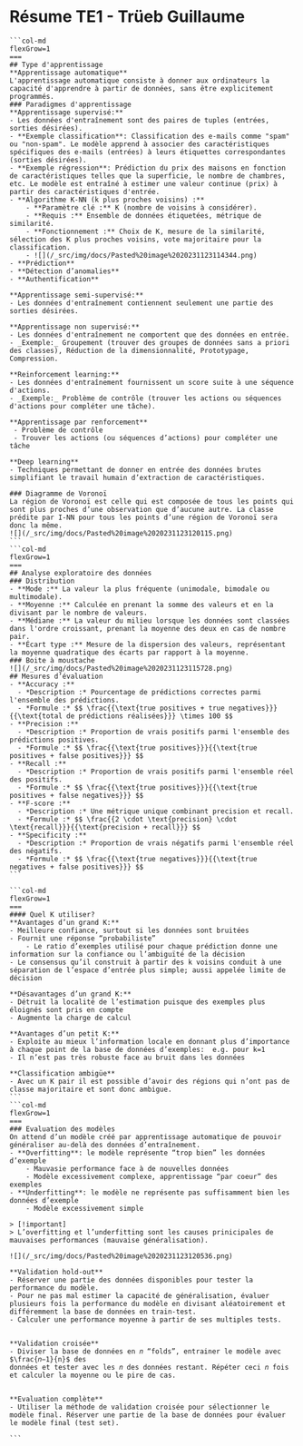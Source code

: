 # Résume TE1 - Trüeb Guillaume
````col
```col-md
flexGrow=1
===
## Type d'apprentissage
**Apprentissage automatique** 
L'apprentissage automatique consiste à donner aux ordinateurs la capacité d'apprendre à partir de données, sans être explicitement programmés.
### Paradigmes d'apprentissage
**Apprentissage supervisé:**
- Les données d'entraînement sont des paires de tuples (entrées, sorties désirées).
- **Exemple classification**: Classification des e-mails comme "spam" ou "non-spam". Le modèle apprend à associer des caractéristiques spécifiques des e-mails (entrées) à leurs étiquettes correspondantes (sorties désirées).
- **Exemple régression**: Prédiction du prix des maisons en fonction de caractéristiques telles que la superficie, le nombre de chambres, etc. Le modèle est entraîné à estimer une valeur continue (prix) à partir des caractéristiques d'entrée.
- **Algorithme K-NN (k plus proches voisins) :**
	- **Paramètre clé :** K (nombre de voisins à considérer).
	- **Requis :** Ensemble de données étiquetées, métrique de similarité.
	- **Fonctionnement :** Choix de K, mesure de la similarité, sélection des K plus proches voisins, vote majoritaire pour la classification.
	- ![](/_src/img/docs/Pasted%20image%2020231123114344.png)
- **Prédiction**
- **Détection d’anomalies**
- **Authentification**

**Apprentissage semi-supervisé:**
- Les données d'entraînement contiennent seulement une partie des sorties désirées.

**Apprentissage non supervisé:**
- Les données d'entraînement ne comportent que des données en entrée.
- _Exemple:_ Groupement (trouver des groupes de données sans a priori des classes), Réduction de la dimensionnalité, Prototypage, Compression.

**Reinforcement learning:**
- Les données d'entraînement fournissent un score suite à une séquence d'actions.
- _Exemple:_ Problème de contrôle (trouver les actions ou séquences d'actions pour compléter une tâche).

**Apprentissage par renforcement**
 - Problème de contrôle
 - Trouver les actions (ou séquences d’actions) pour compléter une tâche

**Deep learning**
- Techniques permettant de donner en entrée des données brutes simplifiant le travail humain d’extraction de caractéristiques.

### Diagramme de Voronoï
La région de Voronoï est celle qui est composée de tous les points qui sont plus proches d’une observation que d’aucune autre. La classe prédite par I-NN pour tous les points d’une région de Voronoï sera donc la même.
![](/_src/img/docs/Pasted%20image%2020231123120115.png)
```
```col-md
flexGrow=1
===
## Analyse exploratoire des données
### Distribution
- **Mode :** La valeur la plus fréquente (unimodale, bimodale ou multimodale).
- **Moyenne :** Calculée en prenant la somme des valeurs et en la divisant par le nombre de valeurs.
- **Médiane :** La valeur du milieu lorsque les données sont classées dans l'ordre croissant, prenant la moyenne des deux en cas de nombre pair.
- **Écart type :** Mesure de la dispersion des valeurs, représentant la moyenne quadratique des écarts par rapport à la moyenne.
### Boite à moustache
![](/_src/img/docs/Pasted%20image%2020231123115728.png)
## Mesures d’évaluation
- **Accuracy :**
  - *Description :* Pourcentage de prédictions correctes parmi l'ensemble des prédictions.
  - *Formule :* $$ \frac{{\text{true positives + true negatives}}}{{\text{total de prédictions réalisées}}} \times 100 $$
- **Precision :**
  - *Description :* Proportion de vrais positifs parmi l'ensemble des prédictions positives.
  - *Formule :* $$ \frac{{\text{true positives}}}{{\text{true positives + false positives}}} $$
- **Recall :**
  - *Description :* Proportion de vrais positifs parmi l'ensemble réel des positifs.
  - *Formule :* $$ \frac{{\text{true positives}}}{{\text{true positives + false negatives}}} $$
- **F-score :**
  - *Description :* Une métrique unique combinant precision et recall.
  - *Formule :* $$ \frac{{2 \cdot \text{precision} \cdot \text{recall}}}{{\text{precision + recall}}} $$
- **Specificity :**
  - *Description :* Proportion de vrais négatifs parmi l'ensemble réel des négatifs.
  - *Formule :* $$ \frac{{\text{true negatives}}}{{\text{true negatives + false positives}}} $$
```
````

````col
```col-md
flexGrow=1
===
#### Quel K utiliser?
**Avantages d’un grand K:**
- Meilleure confiance, surtout si les données sont bruitées
- Fournit une réponse “probabiliste”
	- Le ratio d’exemples utilisé pour chaque prédiction donne une information sur la confiance ou l’ambiguïté de la décision
- Le consensus qu’il construit à partir des k voisins conduit à une séparation de l’espace d’entrée plus simple; aussi appelée limite de décision

**Désavantages d’un grand K:**
- Détruit la localité de l’estimation puisque des exemples plus éloignés sont pris en compte
- Augmente la charge de calcul

**Avantages d’un petit K:**
- Exploite au mieux l’information locale en donnant plus d’importance à chaque point de la base de données d’exemples:  e.g. pour k=1
- Il n’est pas très robuste face au bruit dans les données

**Classification ambigüe**
- Avec un K pair il est possible d’avoir des régions qui n’ont pas de classe majoritaire et sont donc ambigue.
```
```col-md
flexGrow=1
===
### Evaluation des modèles
On attend d’un modèle créé par apprentissage automatique de pouvoir généraliser au-delà des données d’entraînement.
- **Overfitting**: le modèle représente “trop bien” les données d’exemple
	- Mauvasie performance face à de nouvelles données
	- Modèle excessivement complexe, apprentissage “par coeur” des exemples
- **Underfitting**: le modèle ne représente pas suffisamment bien les données d’exemple
	- Modèle excessivement simple

> [!important]
> L’overfitting et l’underfitting sont les causes prinicipales de mauvaises performances (mauvaise généralisation).

![](/_src/img/docs/Pasted%20image%2020231123120536.png)

**Validation hold-out**
- Réserver une partie des données disponibles pour tester la performance du modèle.
- Pour ne pas mal estimer la capacité de généralisation, évaluer plusieurs fois la performance du modèle en divisant aléatoirement et différemment la base de données en train-test.
- Calculer une performance moyenne à partir de ses multiples tests.


**Validation croisée**
- Diviser la base de données en 𝑛 “folds”, entrainer le modèle avec $\frac{𝑛−1}{n}$ des
données et tester avec les 𝑛 des données restant. Répéter ceci 𝑛 fois et calculer la moyenne ou le pire de cas.


**Evaluation complète**
- Utiliser la méthode de validation croisée pour sélectionner le modèle final. Réserver une partie de la base de données pour évaluer le modèle final (test set).

```
````
